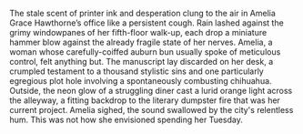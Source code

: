 The stale scent of printer ink and desperation clung to the air in Amelia Grace Hawthorne’s office like a persistent cough.  Rain lashed against the grimy windowpanes of her fifth-floor walk-up, each drop a miniature hammer blow against the already fragile state of her nerves. Amelia, a woman whose carefully-coiffed auburn bun usually spoke of meticulous control, felt anything but.  The manuscript lay discarded on her desk, a crumpled testament to a thousand stylistic sins and one particularly egregious plot hole involving a spontaneously combusting chihuahua.  Outside, the neon glow of a struggling diner cast a lurid orange light across the alleyway, a fitting backdrop to the literary dumpster fire that was her current project.  Amelia sighed, the sound swallowed by the city's relentless hum.  This was not how she envisioned spending her Tuesday.
